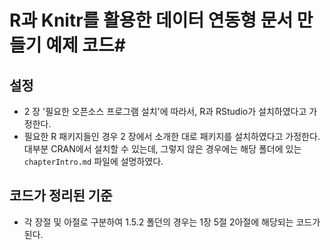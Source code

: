 # R과 Knitr를 활용한 데이터 연동형 문서 만들기 예제 코드#

## 설정 ##

- 2 장 '필요한 오픈소스 프로그램 설치'에 따라서, R과 RStudio가 설치하였다고 가정한다.
- 필요한 R 패키지들인 경우 2 장에서 소개한 대로 패키지를 설치하였다고 가정한다. 대부분 CRAN에서 설치할 수 있는데, 그렇지 않은 경우에는 해당 폴더에 있는 `chapterIntro.md` 파일에 설명하였다.



## 코드가 정리된 기준 ##

- 각 장절 및 아절로 구분하여 1.5.2 폴던의 경우는 1장 5절 2아절에 해당되는 코드가 된다.
